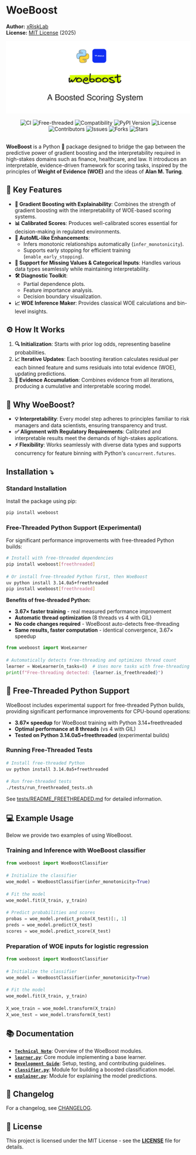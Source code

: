 # WoeBoost
**Author:** [xRiskLab](https://github.com/xRiskLab)<br>
**License:** [MIT License](https://opensource.org/licenses/MIT) (2025)

![Title](https://raw.githubusercontent.com/xRiskLab/woeboost/main/docs/ims/woeboost.png)

<div align="center">
  <img src="https://github.com/xRiskLab/woeboost/workflows/CI/badge.svg" alt="CI"/>
  <img src="https://github.com/xRiskLab/woeboost/actions/workflows/freethreaded.yml/badge.svg" alt="Free-threaded"/>
  <img src="https://github.com/xRiskLab/woeboost/actions/workflows/compatbility.yml/badge.svg" alt="Compatibility"/>
  <img src="https://img.shields.io/pypi/v/woeboost" alt="PyPI Version"/> 
  <img src="https://img.shields.io/github/license/xRiskLab/woeboost" alt="License"/> 
  <img src="https://img.shields.io/github/contributors/xRiskLab/woeboost" alt="Contributors"/> 
  <img src="https://img.shields.io/github/issues/xRiskLab/woeboost" alt="Issues"/> 
  <img src="https://img.shields.io/github/forks/xRiskLab/woeboost" alt="Forks"/> 
  <img src="https://img.shields.io/github/stars/xRiskLab/woeboost" alt="Stars"/>
</div><br>

**WoeBoost** is a Python 🐍 package designed to bridge the gap between the predictive power of gradient boosting and the interpretability required in high-stakes domains such as finance, healthcare, and law. It introduces an interpretable, evidence-driven framework for scoring tasks, inspired by the principles of **Weight of Evidence (WOE)** and the ideas of **Alan M. Turing**.

## 🔑 Key Features

- **🌟 Gradient Boosting with Explainability**: Combines the strength of gradient boosting with the interpretability of WOE-based scoring systems.
- **📊 Calibrated Scores**: Produces well-calibrated scores essential for decision-making in regulated environments.
- **🤖 AutoML-like Enhancements**:
  - Infers monotonic relationships automatically (`infer_monotonicity`).
  - Supports early stopping for efficient training (`enable_early_stopping`).
- **🔧 Support for Missing Values & Categorical Inputs**: Handles various data types seamlessly while maintaining interpretability.
- **🛠️ Diagnostic Toolkit**:
  - Partial dependence plots.
  - Feature importance analysis.
  - Decision boundary visualization.
- **📈 WOE Inference Maker**: Provides classical WOE calculations and bin-level insights.

## ⚙️ How It Works

1. **🔍 Initialization**: Starts with prior log odds, representing baseline probabilities.
2. **📈 Iterative Updates**: Each boosting iteration calculates residual per each binned feature and sums residuals into total evidence (WOE), updating predictions.
3. **🔗 Evidence Accumulation**: Combines evidence from all iterations, producing a cumulative and interpretable scoring model.

## 🧐 Why WoeBoost?

- **💡 Interpretability**: Every model step adheres to principles familiar to risk managers and data scientists, ensuring transparency and trust.
- **✅ Alignment with Regulatory Requirements**: Calibrated and interpretable results meet the demands of high-stakes applications.
- **⚡ Flexibility**: Works seamlessly with diverse data types and supports concurrency for feature binning with Python's `concurrent.futures`.

## Installation ⤵

### Standard Installation

Install the package using pip:

```bash
pip install woeboost
```

### Free-Threaded Python Support (Experimental)

For significant performance improvements with free-threaded Python builds:

```bash
# Install with free-threaded dependencies
pip install woeboost[freethreaded]

# Or install free-threaded Python first, then WoeBoost
uv python install 3.14.0a5+freethreaded
pip install woeboost[freethreaded]
```

**Benefits of free-threaded Python:**
- **3.67× faster training** - real measured performance improvement
- **Automatic thread optimization** (8 threads vs 4 with GIL)
- **No code changes required** - WoeBoost auto-detects free-threading
- **Same results, faster computation** - identical convergence, 3.67× speedup

```python
from woeboost import WoeLearner

# Automatically detects free-threading and optimizes thread count
learner = WoeLearner(n_tasks=8)  # Uses more tasks with free-threading
print(f"Free-threading detected: {learner.is_freethreaded}")
```

## 🧪 Free-Threaded Python Support

WoeBoost includes experimental support for free-threaded Python builds, providing significant performance improvements for CPU-bound operations:

- **3.67× speedup** for WoeBoost training with Python 3.14+freethreaded
- **Optimal performance at 8 threads** (vs 4 with GIL)
- **Tested on Python 3.14.0a5+freethreaded** (experimental builds)

### Running Free-Threaded Tests

```bash
# Install free-threaded Python
uv python install 3.14.0a5+freethreaded

# Run free-threaded tests
./tests/run_freethreaded_tests.sh
```

See [tests/README_FREETHREADED.md](tests/README_FREETHREADED.md) for detailed information.

## 💻 Example Usage

Below we provide two examples of using WoeBoost.

### Training and Inference with WoeBoost classifier

```python
from woeboost import WoeBoostClassifier

# Initialize the classifier
woe_model = WoeBoostClassifier(infer_monotonicity=True)

# Fit the model
woe_model.fit(X_train, y_train)

# Predict probabilities and scores
probas = woe_model.predict_proba(X_test)[:, 1]
preds = woe_model.predict(X_test)
scores = woe_model.predict_score(X_test)
```

### Preparation of WOE inputs for logistic regression

```python
from woeboost import WoeBoostClassifier

# Initialize the classifier
woe_model = WoeBoostClassifier(infer_monotonicity=True)

# Fit the model
woe_model.fit(X_train, y_train)

X_woe_train = woe_model.transform(X_train)
X_woe_test = woe_model.transform(X_test)
```

## 📚 Documentation

- **[`Technical Note`](https://github.com/xRiskLab/woeboost/blob/main/docs/technical_note.md)**: Overview of the WoeBoost modules.
- **[`learner.py`](https://github.com/xRiskLab/woeboost/blob/main/docs/learner.md)**: Core module implementing a base learner.
- **[`Development Guide`](DEVELOPMENT.md)**: Setup, testing, and contributing guidelines.
- **[`classifier.py`](https://github.com/xRiskLab/woeboost/blob/main/docs/classifier.md)**: Module for building a boosted classification model.
- **[`explainer.py`](https://github.com/xRiskLab/woeboost/blob/main/docs/explainer.md)**: Module for explaining the model predictions.

## 📝 Changelog

For a changelog, see [CHANGELOG](CHANGELOG.md).

## 📄 License

This project is licensed under the MIT License - see the **[LICENSE](https://github.com/xRiskLab/woeboost/blob/main/LICENSE.md)** file for details.
